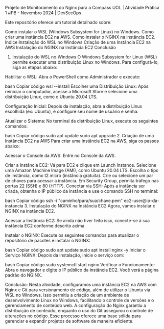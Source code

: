 Projeto de Monitoramento do Nginx para a Compass UOL | Atividade Prática 1 #PB - Novembro 2024 | DevSecOps

Este repositório oferece um tutorial detalhado sobre:

Como instalar o WSL (Windows Subsystem for Linux) no Windows.
Como criar uma instância EC2 na AWS.
Como instalar o NGINX na instância EC2.
Índice
Instalação do WSL no Windows
Criação de uma Instância EC2 na AWS
Instalação do NGINX na Instância EC2
Conclusão
1. Instalação do WSL no Windows
O Windows Subsystem for Linux (WSL) permite executar uma distribuição Linux no Windows. Para configurá-lo, siga as etapas abaixo:

Habilitar o WSL:
Abra o PowerShell como Administrador e execute:

bash
Copiar código
wsl --install
Escolher uma Distribuição Linux:
Após reiniciar o computador, acesse a Microsoft Store e selecione uma distribuição Linux, como o Ubuntu 20.04 LTS.

Configuração Inicial:
Depois da instalação, abra a distribuição Linux escolhida (ex: Ubuntu), e configure seu nome de usuário e senha.

Atualizar o Sistema:
No terminal da distribuição Linux, execute os seguintes comandos:

bash
Copiar código
sudo apt update
sudo apt upgrade
2. Criação de uma Instância EC2 na AWS
Para criar uma instância EC2 na AWS, siga os passos abaixo:

Acessar o Console da AWS:
Entre no Console da AWS.

Criar a Instância EC2:
Vá para EC2 e clique em Launch Instance.
Selecione uma Amazon Machine Image (AMI), como Ubuntu 20.04 LTS.
Escolha o tipo de instância, como t2.micro (instância gratuita).
Crie ou selecione um par de chaves para acessar a instância.
Em Security Group, permita tráfego nas portas 22 (SSH) e 80 (HTTP).
Conectar via SSH:
Após a instância ser criada, obtenha o IP público da instância e use o comando SSH no terminal:

bash
Copiar código
ssh -i "caminho/para/sua/chave.pem" ec2-user@ip-da-instancia
3. Instalação do NGINX na Instância EC2
Agora, vamos instalar o NGINX na instância EC2.

Acessar a Instância EC2:
Se ainda não tiver feito isso, conecte-se à sua instância EC2 conforme descrito acima.

Instalar o NGINX:
Execute os seguintes comandos para atualizar o repositório de pacotes e instalar o NGINX:

bash
Copiar código
sudo apt update
sudo apt install nginx -y
Iniciar o Serviço NGINX:
Depois da instalação, inicie o serviço com:

bash
Copiar código
sudo systemctl start nginx
Verificar o Funcionamento:
Abra o navegador e digite o IP público da instância EC2. Você verá a página padrão do NGINX.

Conclusão:
Nesta atividade, configuramos uma instância EC2 na AWS com Nginx e Git para versionamento de código, além de utilizar o Ubuntu via WSL no Windows. Isso permitiu a criação de um ambiente de desenvolvimento Linux no Windows, facilitando o controle de versões e o gerenciamento de conteúdo web. A configuração do Nginx garantiu a distribuição de conteúdo, enquanto o uso do Git assegurou o controle de alterações no código. Esse processo oferece uma base sólida para gerenciar e expandir projetos de software de maneira eficiente.
